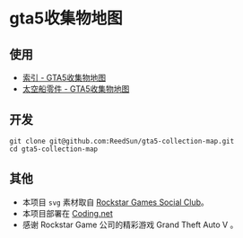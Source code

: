 # gta5收集物地图

## 使用
- [索引 - GTA5收集物地图](http://game.reedsun.top/gta5_collect_map/index.html)
- [太空船零件 - GTA5收集物地图](http://game.reedsun.top/gta5_collect_map/ufo_parts.html)

## 开发
```
git clone git@github.com:ReedSun/gta5-collection-map.git
cd gta5-collection-map
```

## 其他
- 本项目 `svg` 素材取自 [Rockstar Games Social Club](socialclub.rockstargames.com)。
- 本项目部署在 [Coding.net](coding.net)
- 感谢 Rockstar Game 公司的精彩游戏 Grand Theft Auto V 。